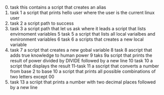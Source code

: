 0. task this contains  a script that creates an alias
1. task 1 a script that prints hello user where the user is the current linux user
2. task 2 a script path to success
3. task 3 a script path that let us ask where it leads
a script that lists envirnoment variables
5 task 5 a script that lists all local varialbes and evnironment variables
6 task 6 a scripts that  creates a new local variable
7. task 7 a script that creates a new gobal variable 
8 task 8 ascript that adds true knowledge to human power
9 taks 9a script that prints the result of power divided by DIVIDE followed by a new line
10 task 10 a script that displays the result
 11-task 11 a sscript that converts a number from base 2 to base 10 
a script that prints all possible combinations of two letters except 00
13. task 13 a scriipt that prints a number with two decimal places followed by a new line
